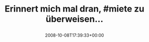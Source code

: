 ---
retweeted: false
source: <a href="http://twitter.com" rel="nofollow">Twitter Web Client</a>
entities:
  hashtags:
  - text: miete
    indices:
    - '24'
    - '30'
  symbols: []
  user_mentions: []
  urls: []
display_text_range:
- '0'
- '47'
favorite_count: '0'
id_str: '951587212'
truncated: false
retweet_count: '0'
id: '951587212'
created_at: Wed Oct 08 17:39:33 +0000 2008
favorited: false
full_text: 'Erinnert mich mal dran, #miete zu überweisen...'
lang: de
tags:
- miete
- pesos/twitter
date: '2008-10-08T17:39:33+00:00'
src: https://twitter.com/bascht/status/951587212
original_url: https://twitter.com/bascht/status/951587212
type: twitter_tweet
text: 'Erinnert mich mal dran, #miete zu überweisen...'
title: 'Erinnert mich mal dran, #miete zu überweisen...

  '

---